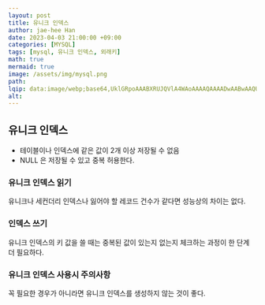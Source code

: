 ```yaml
---
layout: post  
title: 유니크 인덱스  
author: jae-hee Han  
date: 2023-04-03 21:00:00 +09:00  
categories: [MYSQL]  
tags: [mysql, 유니크 인덱스, 외래키]  
math: true  
mermaid: true  
image: /assets/img/mysql.png  
path:   
lqip: data:image/webp;base64,UklGRpoAAABXRUJQVlA4WAoAAAAQAAAADwAABwAAQUxQSDIAAAARL0AmbZurmr57yyIiqE8oiG0bejIYEQTgqiDA9vqnsUSI6H+oAERp2HZ65qP/VIAWAFZQOCBCAAAA8AEAnQEqEAAIAAVAfCWkAALp8sF8rgRgAP7o9FDvMCkMde9PK7euH5M1m6VWoDXf2FkP3BqV0ZYbO6NA/VFIAAAA  
alt:
---
```


## 유니크 인덱스 
- 테이블이나 인덱스에 같은 값이 2개 이상 저장될 수 없음 
- NULL 은 저장될 수 있고 중복 허용한다. 

### 유니크 인덱스 읽기

유니크나 세컨더리 인덱스나 잃어야 할 레코드 건수가 같다면 성능상의 차이는 없다. 

### 인덱스 쓰기

유니크 인덱스의 키 값을 쓸 때는 중복된 값이 있는지 없는지 체크하는 과정이 한 단계 더 필요하다. 

### 유니크 인덱스 사용시 주의사항 

꼭 필요한 경우가 아니라면 유니크 인덱스를 생성하지 않는 것이 좋다. 


